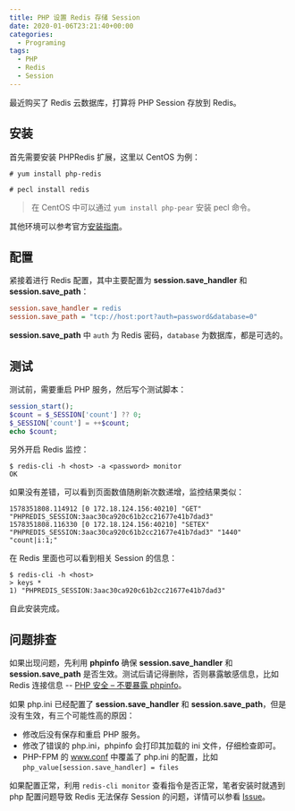 ```yaml
---
title: PHP 设置 Redis 存储 Session
date: 2020-01-06T23:21:40+00:00
categories:
  - Programing
tags:
  - PHP
  - Redis
  - Session
---
```


最近购买了 Redis 云数据库，打算将 PHP Session 存放到 Redis。

<!--more-->

## 安装

首先需要安装 PHPRedis 扩展，这里以 CentOS 为例：

```shell
# yum install php-redis
```

```shell
# pecl install redis
```

> 在 CentOS 中可以通过 `yum install php-pear` 安装 pecl 命令。

其他环境可以参考官方[安装指南][1]。

## 配置

紧接着进行 Redis 配置，其中主要配置为 **session.save_handler** 和 **session.save_path**：

```ini
session.save_handler = redis
session.save_path = "tcp://host:port?auth=password&database=0"
```

**session.save_path** 中 `auth` 为 Redis 密码，`database` 为数据库，都是可选的。

## 测试

测试前，需要重启 PHP 服务，然后写个测试脚本：

```php
session_start();
$count = $_SESSION['count'] ?? 0;
$_SESSION['count'] = ++$count;
echo $count;
```

另外开启 Redis 监控：

```shell
$ redis-cli -h <host> -a <password> monitor
OK
```

如果没有差错，可以看到页面数值随刷新次数递增，监控结果类似：

```shell
1578351808.114912 [0 172.18.124.156:40210] "GET" "PHPREDIS_SESSION:3aac30ca920c61b2cc21677e41b7dad3"
1578351808.116330 [0 172.18.124.156:40210] "SETEX" "PHPREDIS_SESSION:3aac30ca920c61b2cc21677e41b7dad3" "1440" "count|i:1;"
```

在 Redis 里面也可以看到相关 Session 的信息：

```shell
$ redis-cli -h <host>
> keys *
1) "PHPREDIS_SESSION:3aac30ca920c61b2cc21677e41b7dad3"
```

自此安装完成。

## 问题排查

如果出现问题，先利用 **phpinfo** 确保 **session.save_handler** 和 **session.save_path** 是否生效。测试后请记得删除，否则暴露敏感信息，比如 Redis 连接信息 -- [PHP 安全 – 不要暴露 phpinfo][2]。

如果 php.ini 已经配置了 **session.save_handler** 和 **session.save_path**，但是没有生效，有三个可能性高的原因：

  * 修改后没有保存和重启 PHP 服务。
  * 修改了错误的 php.ini，phpinfo 会打印其加载的 ini 文件，仔细检查即可。
  * PHP-FPM 的 www.conf 中覆盖了 php.ini 的配置，比如 `php_value[session.save_handler] = files`

如果配置正常，利用 `redis-cli monitor` 查看指令是否正常，笔者安装时就遇到 php 配置问题导致 Redis 无法保存 Session 的问题，详情可以参看 [Issue][3]。

 [1]: https://github.com/phpredis/phpredis/blob/develop/INSTALL.markdown
 [2]: /posts/php/security-do-not-expose-your-phpinfo
 [3]: https://github.com/phpredis/phpredis/issues/1694
